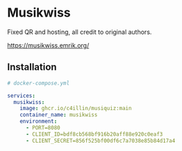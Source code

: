 # Musikwiss

Fixed QR and hosting, all credit to original authors.

https://musikwiss.emrik.org/

## Installation
```yml
# docker-compose.yml

services:
  musikwiss:
    image: ghcr.io/c4illin/musiquiz:main
    container_name: musikwiss
    environment:
      - PORT=8080
      - CLIENT_ID=bdf8cb568bf916b20aff88e920c0eaf3
      - CLIENT_SECRET=856f525bf00df6c7a7038e85b84d17a4
```
